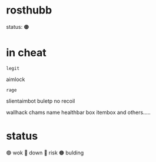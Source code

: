 # rosthubb 
status: 🟠 
# in cheat
    legit
aimlock

    rage
 slientaimbot
 buletp
 no recoil
 
  wallhack 
chams name healthbar box itembox
and others.....
# status
🟢 wok
🔴 down
🔵 risk
🟠 bulding
